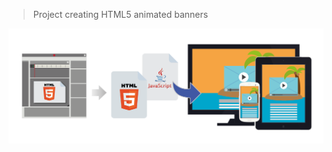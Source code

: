 > Project creating HTML5 animated banners

![alt text](https://raw.githubusercontent.com/vanquyet94/banner-html5/master/banner.png)
